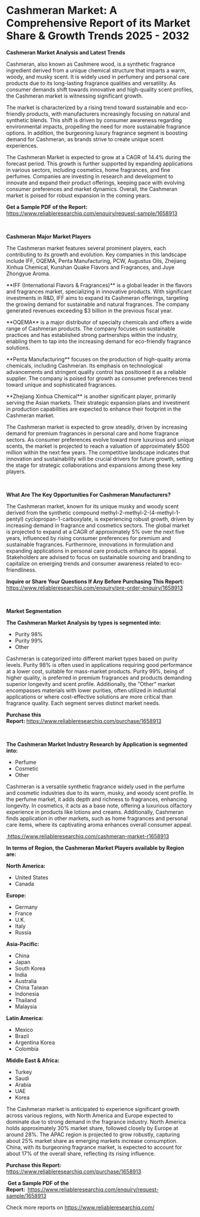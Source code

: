 <p><h1>Cashmeran Market: A Comprehensive Report of its Market Share & Growth Trends 2025 - 2032</h1></p><p><strong>Cashmeran Market Analysis and Latest Trends</strong></p>
<p><p>Cashmeran, also known as Cashmere wood, is a synthetic fragrance ingredient derived from a unique chemical structure that imparts a warm, woody, and musky scent. It is widely used in perfumery and personal care products due to its long-lasting fragrance qualities and versatility. As consumer demands shift towards innovative and high-quality scent profiles, the Cashmeran market is witnessing significant growth.</p><p>The market is characterized by a rising trend toward sustainable and eco-friendly products, with manufacturers increasingly focusing on natural and synthetic blends. This shift is driven by consumer awareness regarding environmental impacts, propelling the need for more sustainable fragrance options. In addition, the burgeoning luxury fragrance segment is boosting demand for Cashmeran, as brands strive to create unique scent experiences. </p><p>The Cashmeran Market is expected to grow at a CAGR of 14.4% during the forecast period. This growth is further supported by expanding applications in various sectors, including cosmetics, home fragrances, and fine perfumes. Companies are investing in research and development to innovate and expand their product offerings, keeping pace with evolving consumer preferences and market dynamics. Overall, the Cashmeran market is poised for robust expansion in the coming years.</p></p>
<p><strong>Get a Sample PDF of the Report:&nbsp;</strong> <a href="https://www.reliableresearchiq.com/enquiry/request-sample/1658913?utm_campaign=2247&utm_medium=2&utm_source=Github&utm_content=ia&utm_term=31032025&utm_id=cashmeran">https://www.reliableresearchiq.com/enquiry/request-sample/1658913</a></p>
<p>&nbsp;</p>
<p><strong>Cashmeran Major Market Players</strong></p>
<p><p>The Cashmeran market features several prominent players, each contributing to its growth and evolution. Key companies in this landscape include IFF, OQEMA, Penta Manufacturing, PCW, Augustus Oils, Zhejiang Xinhua Chemical, Kunshan Quake Flavors and Fragrances, and Juye Zhongyue Aroma.</p><p>**IFF (International Flavors & Fragrances)** is a global leader in the flavors and fragrances market, specializing in innovative products. With significant investments in R&D, IFF aims to expand its Cashmeran offerings, targeting the growing demand for sustainable and natural fragrances. The company generated revenues exceeding $3 billion in the previous fiscal year. </p><p>**OQEMA** is a major distributor of specialty chemicals and offers a wide range of Cashmeran products. The company focuses on sustainable practices and has established strong partnerships within the industry, enabling them to tap into the increasing demand for eco-friendly fragrance solutions.</p><p>**Penta Manufacturing** focuses on the production of high-quality aroma chemicals, including Cashmeran. Its emphasis on technological advancements and stringent quality control has positioned it as a reliable supplier. The company is poised for growth as consumer preferences trend toward unique and sophisticated fragrances.</p><p>**Zhejiang Xinhua Chemical** is another significant player, primarily serving the Asian markets. Their strategic expansion plans and investment in production capabilities are expected to enhance their footprint in the Cashmeran market.</p><p>The Cashmeran market is expected to grow steadily, driven by increasing demand for premium fragrances in personal care and home fragrance sectors. As consumer preferences evolve toward more luxurious and unique scents, the market is projected to reach a valuation of approximately $500 million within the next few years. The competitive landscape indicates that innovation and sustainability will be crucial drivers for future growth, setting the stage for strategic collaborations and expansions among these key players.</p></p>
<p>&nbsp;</p>
<p><strong>What Are The Key Opportunities For Cashmeran Manufacturers?</strong></p>
<p><p>The Cashmeran market, known for its unique musky and woody scent derived from the synthetic compound methyl-2-methyl-2-(4-methyl-1-pentyl) cyclopropan-1-carboxylate, is experiencing robust growth, driven by increasing demand in fragrance and cosmetics sectors. The global market is projected to expand at a CAGR of approximately 5% over the next five years, influenced by rising consumer preferences for premium and sustainable fragrances. Furthermore, innovations in formulation and expanding applications in personal care products enhance its appeal. Stakeholders are advised to focus on sustainable sourcing and branding to capitalize on emerging trends and consumer awareness related to eco-friendliness.</p></p>
<p><strong>Inquire or Share Your Questions If Any Before Purchasing This Report:</strong> <a href="https://www.reliableresearchiq.com/enquiry/pre-order-enquiry/1658913?utm_campaign=2247&utm_medium=2&utm_source=Github&utm_content=ia&utm_term=31032025&utm_id=cashmeran">https://www.reliableresearchiq.com/enquiry/pre-order-enquiry/1658913</a></p>
<p>&nbsp;</p>
<p><strong>Market Segmentation</strong></p>
<p><strong>The Cashmeran Market Analysis by types is segmented into:</strong></p>
<p><ul><li>Purity 98%</li><li>Purity 99%</li><li>Other</li></ul></p>
<p><p>Cashmeran is categorized into different market types based on purity levels. Purity 98% is often used in applications requiring good performance at a lower cost, suitable for mass-market products. Purity 99%, being of higher quality, is preferred in premium fragrances and products demanding superior longevity and scent profile. Additionally, the "Other" market encompasses materials with lower purities, often utilized in industrial applications or where cost-effective solutions are more critical than fragrance quality. Each segment serves distinct market needs.</p></p>
<p><strong>Purchase this Report:&nbsp;</strong><a href="https://www.reliableresearchiq.com/purchase/1658913?utm_campaign=2247&utm_medium=2&utm_source=Github&utm_content=ia&utm_term=31032025&utm_id=cashmeran">https://www.reliableresearchiq.com/purchase/1658913</a></p>
<p>&nbsp;</p>
<p><strong>The Cashmeran Market Industry Research by Application is segmented into:</strong></p>
<p><ul><li>Perfume</li><li>Cosmetic</li><li>Other</li></ul></p>
<p><p>Cashmeran is a versatile synthetic fragrance widely used in the perfume and cosmetic industries due to its warm, musky, and woody scent profile. In the perfume market, it adds depth and richness to fragrances, enhancing longevity. In cosmetics, it acts as a base note, offering a luxurious olfactory experience in products like lotions and creams. Additionally, Cashmeran finds application in other markets, such as home fragrances and personal care items, where its captivating aroma enhances overall consumer appeal.</p></p>
<p><a href="https://www.reliableresearchiq.com/cashmeran-market-r1658913?utm_campaign=2247&utm_medium=2&utm_source=Github&utm_content=ia&utm_term=31032025&utm_id=cashmeran">&nbsp;https://www.reliableresearchiq.com/cashmeran-market-r1658913</a></p>
<p><strong>In terms of Region, the Cashmeran Market Players available by Region are:</strong></p>
<p>
    <p> <strong> North America: </strong>
        <ul>
            <li>United States</li>
            <li>Canada</li>
        </ul>
        </p> 
    <p> <strong> Europe: </strong>
        <ul>
            <li>Germany</li>
            <li>France</li>
            <li>U.K.</li>
            <li>Italy</li>
            <li>Russia</li>
        </ul>
        </p> 
    <p> <strong> Asia-Pacific: </strong>
        <ul>
            <li>China</li>
            <li>Japan</li>
            <li>South Korea</li>
            <li>India</li>
            <li>Australia</li>
            <li>China Taiwan</li>
            <li>Indonesia</li>
            <li>Thailand</li>
            <li>Malaysia</li>
        </ul>
        </p> 
    <p> <strong> Latin America: </strong>
        <ul>
            <li>Mexico</li>
            <li>Brazil</li>
            <li>Argentina Korea</li>
            <li>Colombia</li>
        </ul>
        </p> 
    <p> <strong> Middle East & Africa: </strong>
        <ul>
            <li>Turkey</li>
            <li>Saudi</li>
            <li>Arabia</li>
            <li>UAE</li>
            <li>Korea</li>
        </ul>
    </p>
    </p>
<p><p>The Cashmeran market is anticipated to experience significant growth across various regions, with North America and Europe expected to dominate due to strong demand in the fragrance industry. North America holds approximately 30% market share, followed closely by Europe at around 28%. The APAC region is projected to grow robustly, capturing about 25% market share as emerging markets increase consumption. China, with its burgeoning fragrance market, is expected to account for about 17% of the overall share, reflecting its rising influence.</p></p>
<p><strong>Purchase this Report: </strong><a href="https://www.reliableresearchiq.com/purchase/1658913?utm_campaign=2247&utm_medium=2&utm_source=Github&utm_content=ia&utm_term=31032025&utm_id=cashmeran">https://www.reliableresearchiq.com/purchase/1658913</a></p>
<p>&nbsp;<strong>Get a Sample PDF of the Report:&nbsp;&nbsp;</strong><a href="https://www.reliableresearchiq.com/enquiry/request-sample/1658913?utm_campaign=2247&utm_medium=2&utm_source=Github&utm_content=ia&utm_term=31032025&utm_id=cashmeran">https://www.reliableresearchiq.com/enquiry/request-sample/1658913</a></p>
<p><strong></strong></p>
<p>Check more reports on <a href="https://www.reliableresearchiq.com/?utm_campaign=2247&utm_medium=2&utm_source=Github&utm_content=ia&utm_term=31032025&utm_id=cashmeran">https://www.reliableresearchiq.com/</a></p>